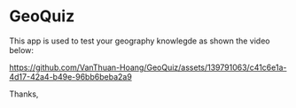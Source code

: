 # GeoQuiz

This app is used to test your geography knowlegde as shown the video below:

https://github.com/VanThuan-Hoang/GeoQuiz/assets/139791063/c41c6e1a-4d17-42a4-b49e-96bb6beba2a9

Thanks,
